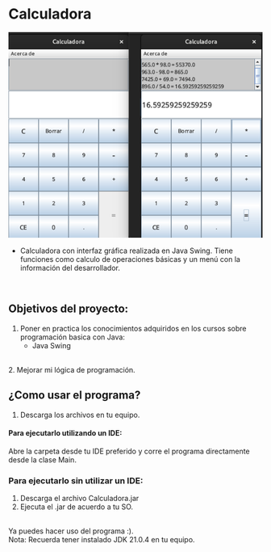 # Calculadora

![Imagen de Muestra](imagenMuestra.png)

- Calculadora con interfaz gráfica realizada en Java Swing. Tiene funciones como
calculo de operaciones básicas y un menú con la información del desarrollador.
<br>
    
## Objetivos del proyecto:
1. Poner en practica los conocimientos adquiridos en los cursos sobre
programación basica con Java:
    - Java Swing
<br>
2. Mejorar mi lógica de programación.

## ¿Como usar el programa?
1. Descarga los archivos en tu equipo.

#### Para ejecutarlo utilizando un IDE:
Abre la carpeta desde tu IDE preferido y corre el programa directamente
desde la clase Main.

### Para ejecutarlo sin utilizar un IDE:
1. Descarga el archivo Calculadora.jar
2. Ejecuta el .jar de acuerdo a tu SO.
<br>
Ya puedes hacer uso del programa :).
<br>
Nota: Recuerda tener instalado JDK 21.0.4 en tu equipo.
